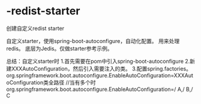 # -redist-starter
创建自定义redist starter

自定义starter，使用spring-boot-autoconfigure，自动化配置。 用来处理redis。 底层为Jedis。仅做starter参考示例。

总结：自定义starter时
1.首先需要在pom中引入spring-boot-autoconfigure
2.新建XXXAutoConfiguration，然后引入需要注入的类。
3.配置spring.factories。
org.springframework.boot.autoconfigure.EnableAutoConfiguration=XXXAutoConfiguration类全路径
//当有多个时
org.springframework.boot.autoconfigure.EnableAutoConfiguration=/
A,/
B,/
C
